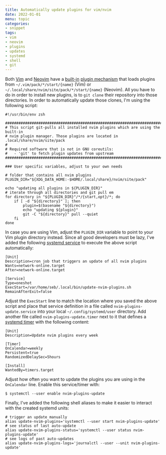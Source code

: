 ```yaml
---
title: Automatically update plugins for vim/nvim
date: 2022-01-01
menu: topic
categories:
- snippet
tags:
- vim
- neovim
- plugins
- updates
- systemd
- shell
- git
---
```


Both [Vim](https://www.vim.org/) and [Neovim](https://neovim.io/) have a [built-in](https://vimhelp.org/repeat.txt.html#packages) [plugin mechanism](https://neovim.io/doc/user/usr_05.html#plugin) that loads plugins from `~/.vim/pack/*/start/{name}` (Vim) or `~/.local/share/nvim/site/pack/*/start/{name}` (Neovim). All you have to do in order to install new plugins, is to `git clone` their repository into those directories. In order to automatically update those clones, I'm using the following script:

```shell
#!/usr/bin/env zsh

###############################################################################
# This script git-pulls all installed nvim plugins which are using the built-in
# nvim plugin manager. Those plugins are located in .local/share/nvim/site/pack
#
# Required software that is not in GNU coreutils:
#   - 'git' to fetch plugin updates from upstream
###############################################################################

### User specific variables, adjust to your own needs

# folder that contains all nvim plugins
PLUGIN_DIR="${XDG_DATA_HOME:-$HOME/.local/share}/nvim/site/pack"

echo "updating all plugins in ${PLUGIN_DIR}"
# iterate through all directories and git pull em
for directory in "${PLUGIN_DIR}"/*/{start,opt}/*; do
    if [ -d "${directory}" ]; then
        plugin=$(basename "${directory}")
        echo "updating ${plugin}"
        git -C "${directory}" pull --quiet
    fi
done
```

In case you are using Vim, adjust the `PLUGIN_DIR` variable to point to your Vim plugin directory instead. Since all good developers must be lazy, I've added the following [systemd service](https://www.freedesktop.org/software/systemd/man/systemd.service.html) to execute the above script automatically:

```unit file (systemd)
[Unit]
Description=cron job that triggers an update of all nvim plugins
Wants=network-online.target
After=network-online.target

[Service]
Type=oneshot
ExecStart=/var/home/seb/.local/bin/update-nvim-plugins.sh
RemainAfterExit=false
```

Adjust the `ExecStart` line to match the location where you saved the above script and place that service definition in a file called `nvim-plugins-update.service` into your local `~/.config/systemd/user` directory. Add another file called `nvim-plugins-update.timer` next to it that defines a [systemd timer](https://www.freedesktop.org/software/systemd/man/systemd.timer.html) with the following content:

```unit file (systemd)
[Unit]
Description=Update nvim plugins every week

[Timer]
OnCalendar=weekly
Persistent=true
RandomizedDelaySec=5hours

[Install]
WantedBy=timers.target
```

Adjust how often you want to update the plugins you are using in the `OnCalendar` line. Enable this service/timer with:

```shell
$ systemctl --user enable nvim-plugins-update
```

Finally, I've added the following shell aliases to make it easier to interact with the created systemd units:

```shell
# trigger an update manually
alias update-nvim-plugins='systemctl --user start nvim-plugins-update'
# see status of last auto-update
alias update-nvim-plugins-status='systemctl --user status nvim-plugins-update'
# see logs of past auto-updates
alias update-nvim-plugins-logs='journalctl --user --unit nvim-plugins-update'
```
